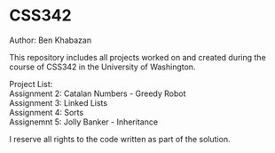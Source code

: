 # CSS342
Author: Ben Khabazan

This repository includes all projects worked on and created during the course of CSS342 in the University of Washington.  <br />

Project List:  <br />
Assignment 2: Catalan Numbers - Greedy Robot <br />
Assignment 3: Linked Lists <br />
Assignment 4: Sorts <br />
Assignemnt 5: Jolly Banker - Inheritance <br />

I reserve all rights to the code written as part of the solution.

